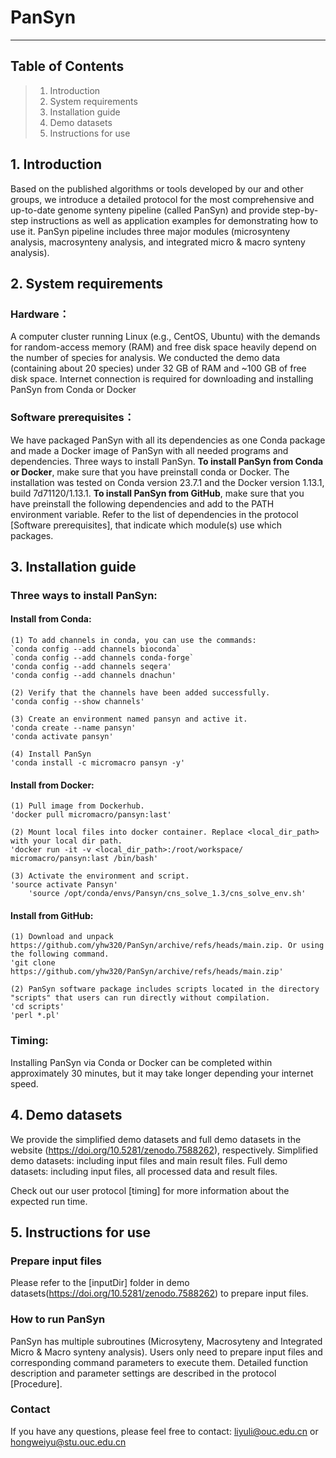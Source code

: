 # PanSyn

--------------------------
Table of Contents
--------------------------
> 1. Introduction
> 2. System requirements
> 3. Installation guide
> 4. Demo datasets
> 5. Instructions for use


## 1. Introduction
Based on the published algorithms or tools developed by our and other groups, we introduce a detailed protocol for the most comprehensive and up-to-date genome synteny pipeline (called PanSyn) and provide step-by-step instructions as well as application examples for demonstrating how to use it. PanSyn pipeline includes three major modules (microsynteny analysis, macrosynteny analysis, and integrated micro & macro synteny analysis). 


## 2. System requirements
### Hardware：
A computer cluster running Linux (e.g., CentOS, Ubuntu) with the demands for random-access memory (RAM) and free disk space heavily depend on the number of species for analysis. We conducted the demo data (containing about 20 species) under 32 GB of RAM and ~100 GB of free disk space. Internet connection is required for downloading and installing PanSyn from Conda or Docker

### Software prerequisites：
We have packaged PanSyn with all its dependencies as one Conda package and made a Docker image of PanSyn with all needed programs and dependencies.
Three ways to install PanSyn. 
**To install PanSyn from Conda or Docker**, make sure that you have preinstall conda or Docker. The installation was tested on Conda version 23.7.1 and the Docker version 1.13.1, build 7d71120/1.13.1. 
**To install PanSyn from GitHub**, make sure that you have preinstall the following dependencies and add to the PATH environment variable. Refer to the list of dependencies in the protocol [Software prerequisites], that indicate which module(s) use which packages.


## 3. Installation guide
### Three ways to install PanSyn:
#### Install from Conda:
    (1) To add channels in conda, you can use the commands:
	`conda config --add channels bioconda`
	`conda config --add channels conda-forge`
	'conda config --add channels seqera'
	'conda config --add channels dnachun'
       
    (2) Verify that the channels have been added successfully.
	'conda config --show channels'
       
    (3) Create an environment named pansyn and active it.
	'conda create --name pansyn'
	'conda activate pansyn'
       
    (4) Install PanSyn
	'conda install -c micromacro pansyn -y'

#### Install from Docker:
    (1) Pull image from Dockerhub.
	'docker pull micromacro/pansyn:last'

    (2) Mount local files into docker container. Replace <local_dir_path> with your local dir path.
	'docker run -it -v <local_dir_path>:/root/workspace/ micromacro/pansyn:last /bin/bash'

    (3) Activate the environment and script.
	'source activate Pansyn'
      	'source /opt/conda/envs/Pansyn/cns_solve_1.3/cns_solve_env.sh'

#### Install from GitHub:
    (1) Download and unpack https://github.com/yhw320/PanSyn/archive/refs/heads/main.zip. Or using the following command.
	'git clone https://github.com/yhw320/PanSyn/archive/refs/heads/main.zip'

    (2) PanSyn software package includes scripts located in the directory "scripts" that users can run directly without compilation.
	'cd scripts'
	'perl *.pl'
       
### Timing: 
Installing PanSyn via Conda or Docker can be completed within approximately 30 minutes, but it may take longer depending your internet speed.

## 4. Demo datasets
We provide the simplified demo datasets and full demo datasets in the website (https://doi.org/10.5281/zenodo.7588262), respectively.
Simplified demo datasets: including input files and main result files.
Full demo datasets: including input files, all processed data and result files.

Check out our user protocol [timing] for more information about the expected run time.

## 5. Instructions for use
### Prepare input files
Please refer to the [inputDir] folder in demo datasets(https://doi.org/10.5281/zenodo.7588262) to prepare input files.

### How to run PanSyn
PanSyn has multiple subroutines (Microsyteny, Macrosyteny and Integrated Micro & Macro synteny analysis). Users only need to prepare input files and corresponding command parameters to execute them. 
Detailed function description and parameter settings are described in the protocol [Procedure]. 

### Contact
If you have any questions, please feel free to contact: liyuli@ouc.edu.cn or hongweiyu@stu.ouc.edu.cn
